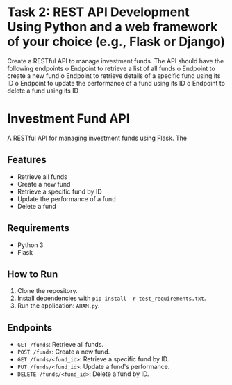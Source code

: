 # Task 2: REST API Development Using Python and a web framework of your choice (e.g., Flask or Django)

Create a RESTful API to manage investment funds. The API should have the following endpoints
o Endpoint to retrieve a list of all funds
o Endpoint to create a new fund
o Endpoint to retrieve details of a specific fund using its ID
o Endpoint to update the performance of a fund using its ID
o Endpoint to delete a fund using its ID

# Investment Fund API
A RESTful API for managing investment funds using Flask. The 

## Features
- Retrieve all funds
- Create a new fund
- Retrieve a specific fund by ID
- Update the performance of a fund
- Delete a fund

## Requirements
- Python 3
- Flask

## How to Run
1. Clone the repository.
2. Install dependencies with `pip install -r test_requirements.txt`.
3. Run the application: `AHAM.py`.

## Endpoints
- `GET /funds`: Retrieve all funds.
- `POST /funds`: Create a new fund.
- `GET /funds/<fund_id>`: Retrieve a specific fund by ID.
- `PUT /funds/<fund_id>`: Update a fund's performance.
- `DELETE /funds/<fund_id>`: Delete a fund by ID.